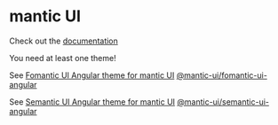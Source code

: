 # mantic UI

Check out the [documentation](https://mantic-ui.ky-programming.de/)

You need at least one theme!

See [Fomantic UI Angular theme for mantic UI](https://mantic-ui.ky-programming.de/fomantic/start) [@mantic-ui/fomantic-ui-angular](https://www.npmjs.com/package/@mantic-ui/fomantic-ui-angular)

See [Semantic UI Angular theme for mantic UI](https://mantic-ui.ky-programming.de/semantic/start) [@mantic-ui/semantic-ui-angular](https://www.npmjs.com/package/@mantic-ui/semantic-ui-angular)
